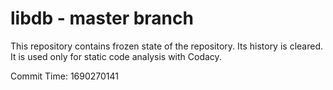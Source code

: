 # libdb - master branch

This repository contains frozen state of the repository.
Its history is cleared. It is used only for static code
analysis with Codacy.

Commit Time: 1690270141